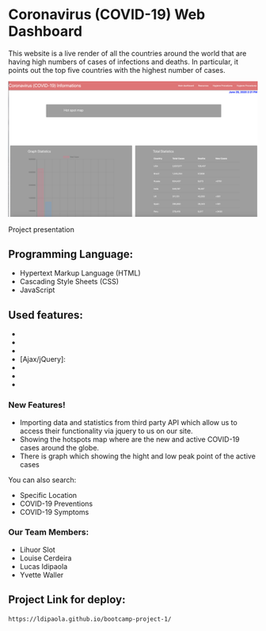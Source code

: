 # Coronavirus (COVID-19) Web Dashboard

This website is a live render of all the countries around the world that are having high numbers of cases of infections and deaths. In particular, it points out the top five countries with the highest number of cases.

![Alt text](screen_sample.png?raw=true "Project main page")

Project presentation

## Programming Language:

- Hypertext Markup Language (HTML)
- Cascading Style Sheets (CSS)
- JavaScript

## Used features:

- [RapidAPI]: https://rapidapi.com/blog/developers-respond-to-covid-19/
- [GoogleAPI]: https://developers.google.com/api-client-library
- [jQuery]: https://jqueryui.com/
- [Ajax/jQuery]:[ ](https://api.jquery.com/jquery.ajax/)
- [Chart.js]: https://www.chartjs.org/
- [Materialize CSS]: https://materializecss.com/
- [RapidAPI for Covid-19]: https://rapidapi.com/api-sports/api/covid-193?endpoint=apiendpoint_2feca6f0-0f58-40b7-9196-98c45c7d5083
  
### New Features!

-   Importing data and statistics from third party API which allow us to access their functionality via jquery to us on our site.
-   Showing the hotspots map where are the new and active COVID-19 cases around the globe.
-   There is graph which showing the hight and low peak point of the active cases

You can also search:

- Specific Location
- COVID-19 Preventions
- COVID-19 Symptoms

### Our Team Members:

- Lihuor Slot
- Louise Cerdeira
- Lucas Idipaola
- Yvette Waller

## Project Link for deploy:
```sh
https://ldipaola.github.io/bootcamp-project-1/
```